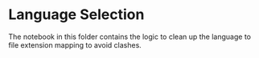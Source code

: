 # Language Selection

The notebook in this folder contains the logic to clean up the language to file extension mapping to avoid clashes.
